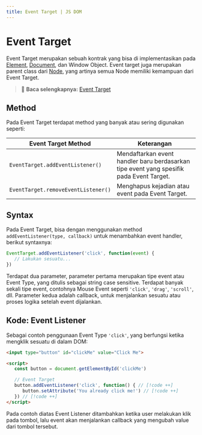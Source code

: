 ```yaml
---
title: Event Target | JS DOM
---
```


# Event Target

Event Target merupakan sebuah kontrak yang bisa di implementasikan pada [Element](/docs/dom/element), [Document](/docs/dom/document), dan Window Object. Event target juga merupakan parent class dari [Node](/docs/dom/node), yang artinya semua Node memiliki kemampuan dari Event Target.

> :memo: **Baca selengkapnya:** [Event Target](https://developer.mozilla.org/en-US/docs/Web/API/EventTarget)

## Method

Pada Event Target terdapat method yang banyak atau sering digunakan seperti:

| Event Target Method | Keterangan |
| ------------------- | ---------- |
| `EventTarget.addEventListener()` | Mendaftarkan event handler baru berdasarkan tipe event yang spesifik pada Event Target. |
| `EventTarget.removeEventListener()` | Menghapus kejadian atau event pada Event Target. |

## Syntax

Pada Event Target, bisa dengan menggunakan method `addEventListener(type, callback)` untuk menambahkan event handler, berikut syntaxnya:

```js
EventTarget.addEventListener('click', function(event) {
   // Lakukan sesuatu...
})
```

Terdapat dua parameter, parameter pertama merupakan tipe event atau Event Type, yang ditulis sebagai string case sensitive. Terdapat banyak sekali tipe event, contohnya Mouse Event seperti `'click'`, `'drag'`, `'scroll'`, dll. Parameter kedua adalah callback, untuk menjalankan sesuatu atau proses logika setelah event dijalankan.

## Kode: Event Listener

Sebagai contoh penggunaan Event Type `'click'`, yang berfungsi ketika mengklik sesuatu di dalam DOM:

```html
<input type="button" id="clickMe" value="Click Me">

<script>
   const button = document.getElementById('clickMe')

   // Event Target
   button.addEventListener('click', function() { // [!code ++]
      button.setAttribute('You already click me!') // [!code ++]
   }) // [!code ++]
</script>
```

Pada contoh diatas Event Listener ditambahkan ketika user melakukan klik pada tombol, lalu event akan menjalankan callback yang mengubah value dari tombol tersebut.